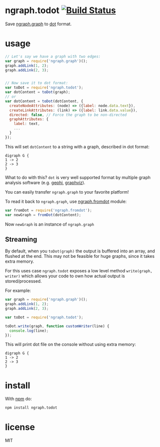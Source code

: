 # ngraph.todot [![Build Status](https://travis-ci.org/anvaka/ngraph.todot.svg)](https://travis-ci.org/anvaka/ngraph.todot)

Save [ngraph.graph](https://github.com/anvaka/ngraph.graph) to [dot](https://en.wikipedia.org/wiki/DOT_(graph_description_language)) format.

# usage

``` js
// Let's say we have a graph with two edges:
var graph = require('ngraph.graph')();
graph.addLink(1, 2);
graph.addLink(2, 3);


// Now save it to dot format:
var toDot = require('ngraph.todot');
var dotContent = toDot(graph);
// or
var dotContent = toDot(dotContent, {
  createNodeAttributes: (node) => ({label: node.data.text}),
  createLinkAttributes: (link) => ({label: link.data.value}),
  directed: false, // Force the graph to be non-directed
  graphAttributes: {
    label: text,
    ...
  }
});
```

This will set `dotContent` to a string with a graph, described in dot format:

```
digraph G {
1 -> 2
2 -> 3
}
```

What to do with this? `dot` is very well supported format by multiple graph
analysis software (e.g. [gephi](http://gephi.github.io/), [graphviz](http://www.graphviz.org/)).

You can easily transfer `ngraph.graph` to your favorite platform!

To read it back to `ngraph.graph`, use [ngraph.fromdot](https://github.com/anvaka/ngraph.fromdot)
module:

``` js
var fromDot = require('ngraph.fromdot');
var newGraph = fromDot(dotContent);
```

Now `newGraph` is an instance of `ngraph.graph`

## Streaming

By default, when you `toDot(graph)` the output is buffered into an array,
and flushed at the end. This may not be feasible for huge graphs, since it takes
extra memory.

For this uses case `ngraph.todot` exposes a low level method `write(graph, writer)` which
allows your code to own how actual output is stored/processed.

For example:

``` js
var graph = require('ngraph.graph')();
graph.addLink(1, 2);
graph.addLink(2, 3);

var toDot = require('ngraph.todot');

toDot.write(graph, function customWriter(line) {
  console.log(line);
});

```

This will print dot file on the console without using extra memory:

```
digraph G {
1 -> 2
2 -> 3
}
```

# install

With [npm](https://npmjs.org) do:

```
npm install ngraph.todot
```

# license

MIT
